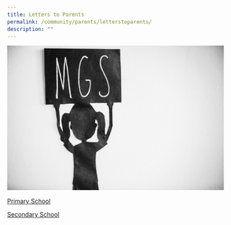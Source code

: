 ```yaml
---
title: Letters to Parents
permalink: /community/parents/letterstoparents/
description: ""
---
```

![](/images/Highlights/letters-to-parents.jpg)

[Primary School](https://drive.google.com/drive/folders/1unqyO3EaoYTibKifTGNK41Jwuar38NVO?usp=sharing)

[Secondary School](https://drive.google.com/drive/folders/1jEZPzZJHm9k76GwyjZ23rI66BKdrQu7E?usp=sharing)